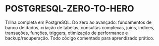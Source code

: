# POSTGRESQL-ZERO-TO-HERO
Trilha completa em PostgreSQL. Do zero ao avançado: fundamentos de banco de dados, criação de tabelas, consultas complexas, joins, índices, transações, funções, triggers, otimização de performance e backup/recuperação. Todo código comentado para aprendizado prático.
